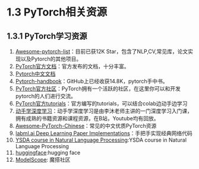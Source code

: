 # 1.3 PyTorch相关资源
## 1.3.1 PyTorch学习资源
1. [Awesome-pytorch-list](https://github.com/bharathgs/Awesome-pytorch-list)：目前已获12K Star，包含了NLP,CV,常见库，论文实现以及Pytorch的其他项目。
2. [PyTorch官方文档](https://pytorch.org/docs/stable/index.html)：官方发布的文档，十分丰富。
3. [Pytorch中文文档](https://pytorch.apachecn.org/)
4. [Pytorch-handbook](https://github.com/zergtant/pytorch-handbook)：GitHub上已经收获14.8K，pytorch手中书。
5. [PyTorch官方社区](https://discuss.pytorch.org/)：PyTorch拥有一个活跃的社区，在这里你可以和开发pytorch的人们进行交流。
6. [PyTorch官方tutorials](https://pytorch.org/tutorials/)：官方编写的tutorials，可以结合colab边动手边学习
7. [动手学深度学习](https://zh.d2l.ai/)：动手学深度学习是由李沐老师主讲的一门深度学习入门课，拥有成熟的书籍资源和课程资源，在B站，Youtube均有回放。
8. [Awesome-PyTorch-Chinese](https://github.com/INTERMT/Awesome-PyTorch-Chinese)：常见的中文优质PyTorch资源
9. [labml.ai Deep Learning Paper Implementations](https://github.com/labmlai/annotated_deep_learning_paper_implementations)：手把手实现经典网络代码
10. [YSDA course in Natural Language Processing](https://github.com/yandexdataschool/nlp_course):YSDA course in Natural Language Processing
11. [huggingface](https://huggingface.co/):hugging face
12. [ModelScope](https://modelscope.cn/models): 魔搭社区